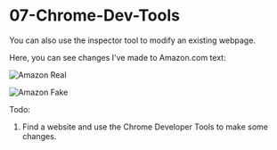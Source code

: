 # 07-Chrome-Dev-Tools

You can also use the inspector tool to modify an existing webpage.

Here, you can see changes I've made to Amazon.com text:

![Amazon Real](./assets/Amazon-1.png)

![Amazon Fake](./assets//Amazon-2.png)


Todo: 

1. Find a website and use the Chrome Developer Tools to make some changes. 